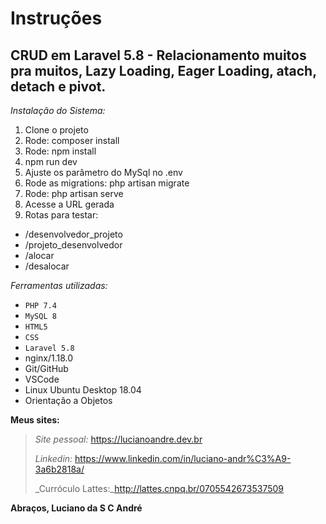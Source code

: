 # **Instruções**
## CRUD em Laravel 5.8 - Relacionamento muitos pra muitos, Lazy Loading, Eager Loading, atach, detach e pivot.

_Instalação do Sistema:_

1. Clone o projeto
2. Rode: composer install
3. Rode: npm install
4. npm run dev
5. Ajuste os parâmetro do MySql no .env
6. Rode as migrations: php artisan migrate
7. Rode: php artisan serve
8. Acesse a URL gerada
9. Rotas para testar:
- /desenvolvedor_projeto
- /projeto_desenvolvedor
- /alocar
- /desalocar

_Ferramentas utilizadas:_
- `PHP 7.4`
- `MySQL 8`
- `HTML5`
- `CSS`
- `Laravel 5.8`
- nginx/1.18.0
- Git/GitHub
- VSCode
- Linux Ubuntu Desktop 18.04
- Orientação a Objetos

**Meus sites:**
> _Site pessoal:_ https://lucianoandre.dev.br
>
> _Linkedin:_ https://www.linkedin.com/in/luciano-andr%C3%A9-3a6b2818a/
>
> _Curróculo Lattes:_http://lattes.cnpq.br/0705542673537509

**Abraços, Luciano da S C André**
